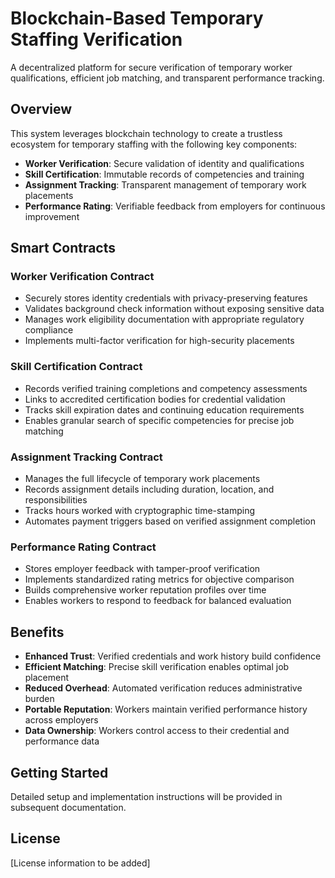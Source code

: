 # Blockchain-Based Temporary Staffing Verification

A decentralized platform for secure verification of temporary worker qualifications, efficient job matching, and transparent performance tracking.

## Overview

This system leverages blockchain technology to create a trustless ecosystem for temporary staffing with the following key components:

- **Worker Verification**: Secure validation of identity and qualifications
- **Skill Certification**: Immutable records of competencies and training
- **Assignment Tracking**: Transparent management of temporary work placements
- **Performance Rating**: Verifiable feedback from employers for continuous improvement

## Smart Contracts

### Worker Verification Contract
- Securely stores identity credentials with privacy-preserving features
- Validates background check information without exposing sensitive data
- Manages work eligibility documentation with appropriate regulatory compliance
- Implements multi-factor verification for high-security placements

### Skill Certification Contract
- Records verified training completions and competency assessments
- Links to accredited certification bodies for credential validation
- Tracks skill expiration dates and continuing education requirements
- Enables granular search of specific competencies for precise job matching

### Assignment Tracking Contract
- Manages the full lifecycle of temporary work placements
- Records assignment details including duration, location, and responsibilities
- Tracks hours worked with cryptographic time-stamping
- Automates payment triggers based on verified assignment completion

### Performance Rating Contract
- Stores employer feedback with tamper-proof verification
- Implements standardized rating metrics for objective comparison
- Builds comprehensive worker reputation profiles over time
- Enables workers to respond to feedback for balanced evaluation

## Benefits

- **Enhanced Trust**: Verified credentials and work history build confidence
- **Efficient Matching**: Precise skill verification enables optimal job placement
- **Reduced Overhead**: Automated verification reduces administrative burden
- **Portable Reputation**: Workers maintain verified performance history across employers
- **Data Ownership**: Workers control access to their credential and performance data

## Getting Started

Detailed setup and implementation instructions will be provided in subsequent documentation.

## License

[License information to be added]
